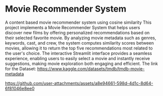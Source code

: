 # Movie Recommender System
A content based movie recommender system using cosine similarity
This project implements a Movie Recommender System that helps users discover new films by offering personalized recommendations based on their selected favorite movie. By analyzing movie metadata such as genres, keywords, cast, and crew, the system computes similarity scores between movies, allowing it to return the top five recommendations most related to the user's choice. The interactive Streamlit interface provides a seamless experience, enabling users to easily select a movie and instantly receive suggestions, making movie exploration both engaging and efficient.
The link for the Dataset:
https://www.kaggle.com/datasets/tmdb/tmdb-movie-metadata


https://github.com/user-attachments/assets/a8e94661-598d-4d1c-8d64-6f81046e8ee0

